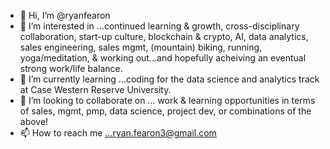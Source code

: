 - 👋 Hi, I’m @ryanfearon
- 👀 I’m interested in ...continued learning & growth, cross-disciplinary collaboration, start-up culture, blockchain & crypto, AI, data analytics, sales engineering, sales mgmt, (mountain) biking, running, yoga/meditation, & working out...and hopefully acheiving an eventual strong work/life balance.
- 🌱 I’m currently learning ...coding for the data science and analytics track at Case Western Reserve University.
- 💞️ I’m looking to collaborate on ... work & learning opportunities in terms of sales, mgmt, pmp, data science, project dev, or combinations of the above!
- 📫 How to reach me ...ryan.fearon3@gmail.com

<!---
ryanfearon/ryanfearon is a ✨ special ✨ repository because its `README.md` (this file) appears on your GitHub profile.
You can click the Preview link to take a look at your changes.
--->

